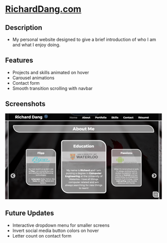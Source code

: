 # [RichardDang.com](richarddang.com)

## Description
* My personal website designed to give a brief introduction of who I am and what I enjoy doing.

## Features
* Projects and skills animated on hover
* Carousel animations
* Contact form
* Smooth transition scrolling with navbar

## Screenshots

![richarddang.com](https://github.com/Richard-Dang/richard-dang.github.io/blob/master/images/homepage.png?raw=true)

## Future Updates
* Interactive dropdown menu for smaller screens
* Invert social media button colors on hover
* Letter count on contact form
